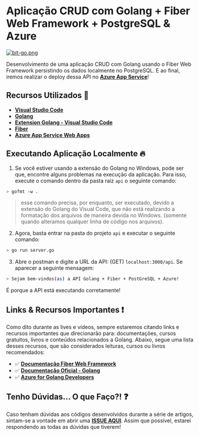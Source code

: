 # Aplicação CRUD com Golang + Fiber Web Framework + PostgreSQL & Azure

[![bit-go.png](https://i.postimg.cc/s204FQ2b/bit-go.png)](https://postimg.cc/GBGyGpGj)

Desenvolvimento de uma aplicação CRUD com Golang usando o Fiber Web Framework persistindo os dados localmente no PostgreSQL. E ao final, iremos realizar o deploy dessa API no **[Azure App Service](https://azure.microsoft.com/services/app-service/web/?WT.mc_id=crudgolangfiber-github-gllemos)**!

## Recursos Utilizados 🚀

* **[Visual Studio Code](https://code.visualstudio.com/?WT.mc_id=crudgolangfiber-github-gllemos)**
* **[Golang](https://golang.org/doc/install)**
* **[Extension Golang - Visual Studio Code](https://marketplace.visualstudio.com/items?itemName=ms-vscode.Go&WT.mc_id=crudgolangfiber-github-gllemos)**
* **[Fiber](https://gofiber.io/)**
* **[Azure App Service Web Apps](https://docs.microsoft.com/azure/app-service/?WT.mc_id=crudgolangfiber-github-gllemos)**

## Executando Aplicação Localmente 🔥

1. Se você estiver usando a extensão do Golang no Windows, pode ser que, encontre alguns problemas na execução da aplicação. Para isso, execute o comando dentro da pasta raiz `api` o seguinte comando:

```bash
> gofmt -w .
```

> esse comando precisa, por enquanto, ser executado, devido a extensão do Golang do Visual Code, que não está realizando a formatação dos arquivos de maneira devida no Windows. (somente quando alteramos qualquer linha de código nos arquivos).

2. Agora, basta entrar na pasta do projeto `api` e executar o seguinte comando:

```bash
> go run server.go
```

3. Abre o postman e digite a URL da API: (GET) `localhost:3000/api`. Se aparecer a seguinte mensagem:

```bash
> Sejam bem-vindos(as) a API Golang + Fiber + PostGreSQL + Azure!
```

É porque a API está executando corretamente! 

## Links & Recursos Importantes ❗️

Como dito durante as lives e vídeos, sempre estaremos citando links e recursos importantes que direcionarão para: documentações, cursos gratuitos, livros e conteúdos relacionados a Golang. Abaixo, segue uma lista desses recursos, que são considerados leituras, cursos ou livros recomendados:

- ✅ **[Documentação Fiber Web Framework](https://docs.gofiber.io/)**
- ✅ **[Documentação Oficial - Golang](http://www.golangbr.org/doc/)**
- ✅ **[Azure for Golang Developers](https://docs.microsoft.com/azure/developer/go/?WT.mc_id=golangstudies-github-gllemos)**

## Tenho Dúvidas... O que Faço?! ❓

Caso tenham dúvidas aos códigos desenvolvidos durante a série de artigos, sintam-se a vontade em abrir uma **[ISSUE AQUI](https://github.com/glaucia86/crud-go-fiber/issues)**. Assim que possível, estarei respondendo as todas as dúvidas que tiverem!


